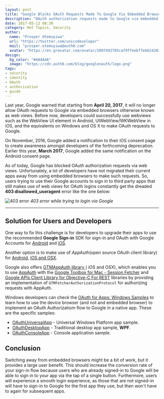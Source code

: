 ```yaml
---
layout: post
title: "Google Blocks OAuth Requests Made To Google Via Embedded Browsers"
description: "OAuth authorization requests made to Google via embedded browsers have been blocked by Google."
date: 2017-05-12 08:30
category: Hot Topics, Security
author:
  name: "Prosper Otemuyiwa"
  url: "https://twitter.com/unicodeveloper"
  mail: "prosper.otemuyiwa@auth0.com"
  avatar: "https://en.gravatar.com/avatar/1097492785caf9ffeebffeb624202d8f?s=200"
design:
  bg_color: "#4A4A4A"
  image: "https://cdn.auth0.com/blog/googleoauth/logo.png"
tags:
- security
- identity
- OAuth
- authorization
- guide
---
```


Last year, Google warned that starting from **April 20, 2017**, it will no longer allow OAuth requests to Google via embedded browsers otherwise known as web views. Before now, developers could successfully use webviews such as the WebView UI element in Android, UIWebView/WKWebView in iOS, and the equivalents on Windows and OS X to make OAuth requests to Google.

On November, 2016, Google added a notification to their iOS consent page to create awareness amongst developers of the forthcoming deprecation. Earlier this year, **March 2017**, Google added the same notification on the Android consent page.

As of today, Google has blocked OAuth authorization requests via web views. Unfortunately, a lot of developers have not migrated their current apps away from using embedded browsers to make such requests. So, users trying to use their Google accounts to sign in to third party apps that still makes use of web views for OAuth logins constantly get the dreaded **403 disallowed_useragent** error like the one below:

![403 error](https://cdn.auth0.com/blog/googleoauth/403error.png)
_403 error while trying to login via Google_

---

## Solution for Users and Developers

One way to fix this challenge is for developers to upgrade their apps to use the recommended **Google Sign-in** SDK for sign-in and OAuth with Google Accounts for [Android](https://developers.google.com/identity/sign-in/android) and [iOS](https://developers.google.com/identity/sign-in/ios).

Another option is to make use of *AppAuth*(open source OAuth client library) for [Android](http://openid.github.io/AppAuth-Android), [iOS and OSX](http://openid.github.io/AppAuth-iOS).

Google also offers [GTMAppAuth library ](https://github.com/google/GTMAppAuth)( iOS and OSX), which enables you to use [AppAuth](http://openid.github.io/AppAuth-iOS) with the [Google Toolbox for Mac - Session Fetcher](https://github.com/google/gtm-session-fetcher) and [Google APIs Client Library for Objective-C For REST](https://github.com/google/google-api-objectivec-client-for-rest) libraries by providing an implementation of `GTMFetcherAuthorizationProtocol` for authorizing requests with AppAuth.

Windows developers can check the [OAuth for Apps: Windows Samples](https://github.com/googlesamples/oauth-apps-for-windows) to learn how to use the device browser (and not and embedded browser) to implement an OAuth Authorizatiom flow to Google in a native app. These are the specific samples:

* [OAuthUniversalApp](https://github.com/googlesamples/oauth-apps-for-windows/blob/master/OAuthUniversalApp/README.md) - Universal Windows Platform app sample.
* [OAuthDesktopApp](https://github.com/googlesamples/oauth-apps-for-windows/blob/master/OAuthDesktopApp/README.md) - Traditional desktop app sample, **WPF**.
* [OAuthConsoleApp](https://github.com/googlesamples/oauth-apps-for-windows/blob/master/OAuthConsoleApp/README.md) - Console application sample.

## Conclusion

Switching away from embedded browsers might be a bit of work, but it provides a large user benefit. This should increase the conversion rate of your sign-in flow because users who are already signed-in to Google will be able to sign in to your app via the tap of a single button. Furthermore, users will experience a smooth login experience, as those that are not signed-in will have to sign-in to Google for the first app they use, but then won't have to again for subsequent apps.

